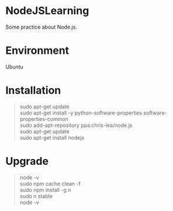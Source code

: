 # NodeJSLearning
Some practice about Node.js.

# Environment
Ubuntu

# Installation
>sudo apt-get update  
>sudo apt-get install -y python-software-properties software-properties-common  
>sudo add-apt-repository ppa:chris-lea/node.js  
>sudo apt-get update  
>sudo apt-get install nodejs  

# Upgrade
>node -v  
>sudo npm cache clean -f  
>sudo npm install -g n  
>sudo n stable  
>node -v
